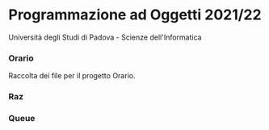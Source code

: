 # Programmazione ad Oggetti 2021/22
Università degli Studi di Padova - Scienze dell'Informatica

### Orario
Raccolta dei file per il progetto Orario.

### Raz

### Queue
